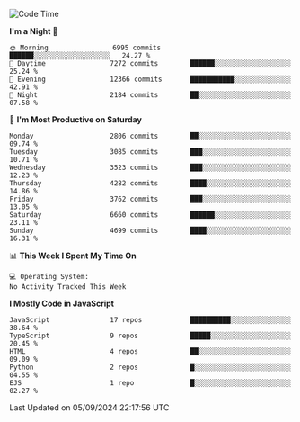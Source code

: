 <!--START_SECTION:waka-->
![Code Time](http://img.shields.io/badge/Code%20Time-3%2C337%20hrs%2038%20mins-blue)

**I'm a Night 🦉** 

```text
🌞 Morning                6995 commits        ██████░░░░░░░░░░░░░░░░░░░   24.27 % 
🌆 Daytime                7272 commits        ██████░░░░░░░░░░░░░░░░░░░   25.24 % 
🌃 Evening                12366 commits       ███████████░░░░░░░░░░░░░░   42.91 % 
🌙 Night                  2184 commits        ██░░░░░░░░░░░░░░░░░░░░░░░   07.58 % 
```
📅 **I'm Most Productive on Saturday** 

```text
Monday                   2806 commits        ██░░░░░░░░░░░░░░░░░░░░░░░   09.74 % 
Tuesday                  3085 commits        ███░░░░░░░░░░░░░░░░░░░░░░   10.71 % 
Wednesday                3523 commits        ███░░░░░░░░░░░░░░░░░░░░░░   12.23 % 
Thursday                 4282 commits        ████░░░░░░░░░░░░░░░░░░░░░   14.86 % 
Friday                   3762 commits        ███░░░░░░░░░░░░░░░░░░░░░░   13.05 % 
Saturday                 6660 commits        ██████░░░░░░░░░░░░░░░░░░░   23.11 % 
Sunday                   4699 commits        ████░░░░░░░░░░░░░░░░░░░░░   16.31 % 
```


📊 **This Week I Spent My Time On** 

```text
💻 Operating System: 
No Activity Tracked This Week
```

**I Mostly Code in JavaScript** 

```text
JavaScript               17 repos            ██████████░░░░░░░░░░░░░░░   38.64 % 
TypeScript               9 repos             █████░░░░░░░░░░░░░░░░░░░░   20.45 % 
HTML                     4 repos             ██░░░░░░░░░░░░░░░░░░░░░░░   09.09 % 
Python                   2 repos             █░░░░░░░░░░░░░░░░░░░░░░░░   04.55 % 
EJS                      1 repo              █░░░░░░░░░░░░░░░░░░░░░░░░   02.27 % 
```




 Last Updated on 05/09/2024 22:17:56 UTC
<!--END_SECTION:waka-->

<!--
**likaiqiang/likaiqiang** is a ✨ _special_ ✨ repository because its `README.md` (this file) appears on your GitHub profile.

Here are some ideas to get you started:

- 🔭 I’m currently working on ...
- 🌱 I’m currently learning ...
- 👯 I’m looking to collaborate on ...
- 🤔 I’m looking for help with ...
- 💬 Ask me about ...
- 📫 How to reach me: ...
- 😄 Pronouns: ...
- ⚡ Fun fact: ...
-->

